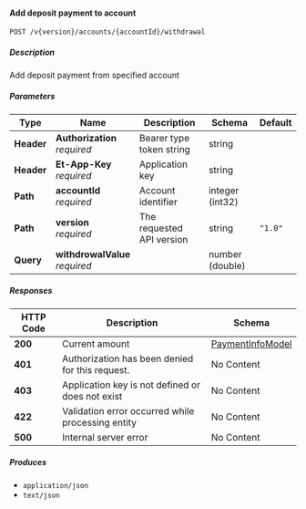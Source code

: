 
<a name="internalaccounts_createwithdrawalpayment"></a>
#### Add deposit payment to account
```
POST /v{version}/accounts/{accountId}/withdrawal
```


##### Description
Add deposit payment from specified account


##### Parameters

|Type|Name|Description|Schema|Default|
|---|---|---|---|---|
|**Header**|**Authorization**  <br>*required*|Bearer type token string|string||
|**Header**|**Et-App-Key**  <br>*required*|Application key|string||
|**Path**|**accountId**  <br>*required*|Account identifier|integer (int32)||
|**Path**|**version**  <br>*required*|The requested API version|string|`"1.0"`|
|**Query**|**withdrowalValue**  <br>*required*||number (double)||


##### Responses

|HTTP Code|Description|Schema|
|---|---|---|
|**200**|Current amount|[PaymentInfoModel](#paymentinfomodel)|
|**401**|Authorization has been denied for this request.|No Content|
|**403**|Application key is not defined or does not exist|No Content|
|**422**|Validation error occurred while processing entity|No Content|
|**500**|Internal server error|No Content|


##### Produces

* `application/json`
* `text/json`



